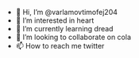 - 👋 Hi, I’m @varlamovtimofej204
- 👀 I’m interested in heart
- 🌱 I’m currently learning dread
- 💞️ I’m looking to collaborate on cola
- 📫 How to reach me twitter

<!---
varlamovtimofej204/varlamovtimofej204 is a ✨ special ✨ repository because its `README.md` (this file) appears on your GitHub profile.
You can click the Preview link to take a look at your changes.
--->
